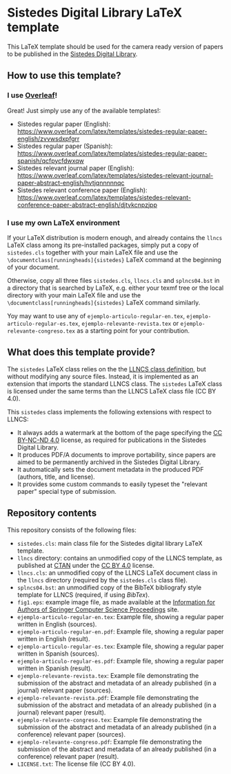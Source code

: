 # Sistedes Digital Library LaTeX template

This LaTeX template should be used for the camera ready version of papers to be published in the [Sistedes Digital Library](https://biblioteca.sistedes.es).


## How to use this template?

### I use **[Overleaf](https://www.overleaf.com)**!

Great! Just simply use any of the available templates!:

* Sistedes regular paper (English): https://www.overleaf.com/latex/templates/sistedes-regular-paper-english/zvvwsdxpfgrr
* Sistedes regular paper (Spanish): https://www.overleaf.com/latex/templates/sistedes-regular-paper-spanish/qcfpycfdwxqw
* Sistedes relevant journal paper (English): https://www.overleaf.com/latex/templates/sistedes-relevant-journal-paper-abstract-english/hvtjqnnnnnqc
* Sistedes relevant conference paper (English): https://www.overleaf.com/latex/templates/sistedes-relevant-conference-paper-abstract-english/djtvkcnpzjpp

### I use my own LaTeX environment

If your LaTeX distribution is modern enough, and already contains the `llncs` LaTeX class among its pre-installed packages, simply put a copy of `sistedes.cls` together with your main LaTeX file and use the `\documentclass[runningheads]{sistedes}` LaTeX command at the beginning of your document.

Otherwise, copy all three files `sistedes.cls`, `llncs.cls` and `splncs04.bst` in a directory that is searched by LaTeX, e.g. either your texmf tree or the local directory with your main LaTeX file and use the `\documentclass[runningheads]{sistedes}` LaTeX command similarly.

Yoy may want to use any of `ejemplo-articulo-regular-en.tex`, `ejemplo-articulo-regular-es.tex`, `ejemplo-relevante-revista.tex` or `ejemplo-relevante-congreso.tex` as a starting point for your contribution.

## What does this template provide?

The `sistedes` LaTeX class relies on the the [LLNCS class definition](https://ctan.org/pkg/llncs), but without modifying any source files. Instead, it is implemented as an extension that imports the standard LLNCS class.
The `sistedes` LaTeX class is licensed under the same terms than the LLNCS LaTeX class file (CC BY 4.0).

This `sistedes` class implements the following extensions with respect to LLNCS:

* It always adds a watermark at the bottom of the page specifying the [CC BY-NC-ND 4.0](https://creativecommons.org/licenses/by-nc-nd/4.0/) license, as required for publications in the Sistedes Digital Library.
* It produces PDF/A documents to improve portability, since papers are aimed to be permanently archived in the Sistedes Digital Library.
* It automatically sets the document metadata in the produced PDF (authors, title, and license).
* It provides some custom commands to easily typeset the "relevant paper" special type of submission.

## Repository contents

This repository consists of the following files:

* `sistedes.cls`: main class file for the Sistedes digital library LaTeX template.
* `llncs` directory: contains an unmodified copy of the LLNCS template, as published at [CTAN](https://ctan.org/pkg/llncs) under the [CC BY 4.0](https://creativecommons.org/licenses/by/4.0/legalcode) license.
* `llncs.cls`: an unmodified copy of the LLNCS LaTeX document class in the `llncs` directory (required by the `sistedes.cls` class file).
* `splncs04.bst`: an unmodified copy of the BibTeX bibliografy style template for LLNCS (required, if using _BibTex_).
* `fig1.eps`: example image file, as made available at the [Information for Authors of Springer Computer Science Proceedings](https://www.springer.com/gp/computer-science/lncs/conference-proceedings-guidelines) site.
* `ejemplo-articulo-regular-en.tex`: Example file, showing a regular paper written in English (sources).
* `ejemplo-articulo-regular-en.pdf`: Example file, showing a regular paper written in English (result).
* `ejemplo-articulo-regular-es.tex`: Example file, showing a regular paper written in Spanish (sources).
* `ejemplo-articulo-regular-es.pdf`: Example file, showing a regular paper written in Spanish (result).
* `ejemplo-relevante-revista.tex`: Example file demonstrating the submission of the abstract and metadata of an already published (in a journal) relevant paper (sources).
* `ejemplo-relevante-revista.pdf`: Example file demonstrating the submission of the abstract and metadata of an already published (in a journal) relevant paper (result).
* `ejemplo-relevante-congreso.tex`: Example file demonstrating the submission of the abstract and metadata of an already published (in a conference) relevant paper (sources).
* `ejemplo-relevante-congreso.pdf`: Example file demonstrating the submission of the abstract and metadata of an already published (in a conference) relevant paper (result).
* `LICENSE.txt`: The license file (CC BY 4.0).

